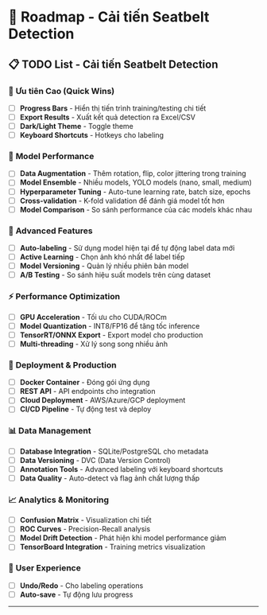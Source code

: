 # 🚀 Roadmap - Cải tiến Seatbelt Detection

## 📋 **TODO List - Cải tiến Seatbelt Detection**

### 🚀 **Ưu tiên Cao** (Quick Wins)
- [ ] **Progress Bars** - Hiển thị tiến trình training/testing chi tiết  
- [ ] **Export Results** - Xuất kết quả detection ra Excel/CSV
- [ ] **Dark/Light Theme** - Toggle theme
- [ ] **Keyboard Shortcuts** - Hotkeys cho labeling

### 🔧 **Model Performance**
- [ ] **Data Augmentation** - Thêm rotation, flip, color jittering trong training
- [ ] **Model Ensemble** -  Nhiều models, YOLO models (nano, small, medium)
- [ ] **Hyperparameter Tuning** - Auto-tune learning rate, batch size, epochs
- [ ] **Cross-validation** - K-fold validation để đánh giá model tốt hơn
- [ ] **Model Comparison** - So sánh performance của các models khác nhau

### 🤖 **Advanced Features**
- [ ] **Auto-labeling** - Sử dụng model hiện tại để tự động label data mới
- [ ] **Active Learning** - Chọn ảnh khó nhất để label tiếp
- [ ] **Model Versioning** - Quản lý nhiều phiên bản model
- [ ] **A/B Testing** - So sánh hiệu suất models trên cùng dataset

### ⚡ **Performance Optimization**
- [ ] **GPU Acceleration** - Tối ưu cho CUDA/ROCm
- [ ] **Model Quantization** - INT8/FP16 để tăng tốc inference
- [ ] **TensorRT/ONNX Export** - Export model cho production
- [ ] **Multi-threading** - Xử lý song song nhiều ảnh

### 🚀 **Deployment & Production**
- [ ] **Docker Container** - Đóng gói ứng dụng
- [ ] **REST API** - API endpoints cho integration
- [ ] **Cloud Deployment** - AWS/Azure/GCP deployment
- [ ] **CI/CD Pipeline** - Tự động test và deploy

### 📊 **Data Management**
- [ ] **Database Integration** - SQLite/PostgreSQL cho metadata
- [ ] **Data Versioning** - DVC (Data Version Control)
- [ ] **Annotation Tools** - Advanced labeling với keyboard shortcuts
- [ ] **Data Quality** - Auto-detect và flag ảnh chất lượng thấp

### 📈 **Analytics & Monitoring**
- [ ] **Confusion Matrix** - Visualization chi tiết
- [ ] **ROC Curves** - Precision-Recall analysis
- [ ] **Model Drift Detection** - Phát hiện khi model performance giảm
- [ ] **TensorBoard Integration** - Training metrics visualization

### 🎨 **User Experience**
- [ ] **Undo/Redo** - Cho labeling operations
- [ ] **Auto-save** - Tự động lưu progress

---
